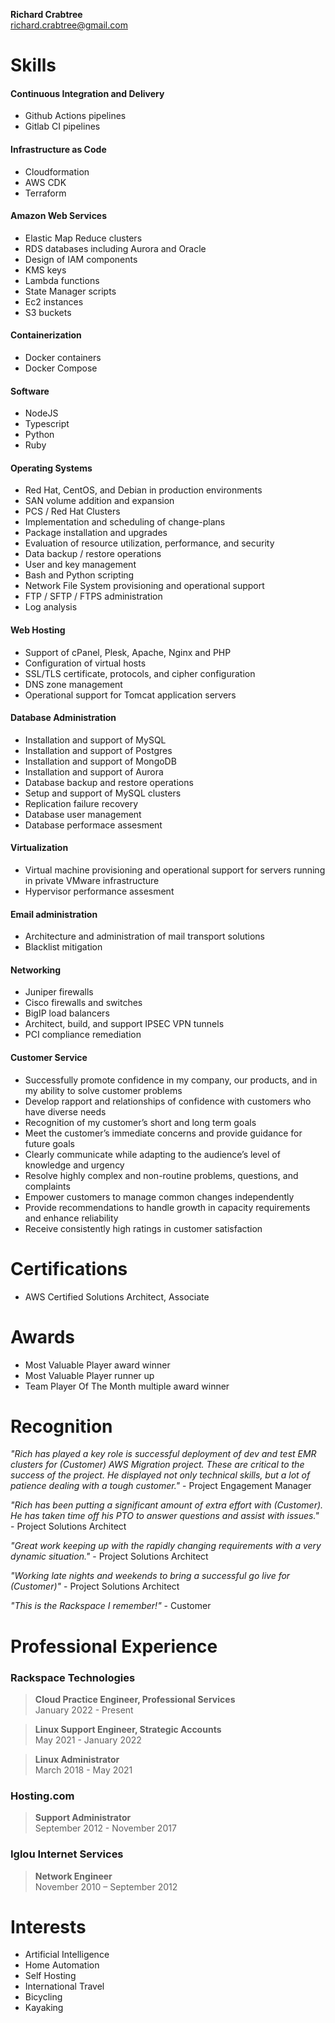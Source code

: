 **Richard Crabtree**  
richard.crabtree@gmail.com  

# Skills

#### Continuous Integration and Delivery
+ Github Actions pipelines
+ Gitlab CI pipelines

#### Infrastructure as Code
+ Cloudformation
+ AWS CDK
+ Terraform

#### Amazon Web Services
+ Elastic Map Reduce clusters
+ RDS databases including Aurora and Oracle
+ Design of IAM components
+ KMS keys
+ Lambda functions
+ State Manager scripts
+ Ec2 instances
+ S3 buckets

#### Containerization
+ Docker containers
+ Docker Compose

#### Software
+ NodeJS
+ Typescript
+ Python
+ Ruby

#### Operating Systems
+ Red Hat, CentOS, and Debian in production environments
+ SAN volume addition and expansion
+ PCS / Red Hat Clusters
+ Implementation and scheduling of change-plans
+ Package installation and upgrades
+ Evaluation of resource utilization, performance, and security
+ Data backup / restore operations 
+ User and key management
+ Bash and Python scripting
+ Network File System provisioning and operational support
+ FTP / SFTP / FTPS administration
+ Log analysis

#### Web Hosting
+ Support of cPanel, Plesk, Apache, Nginx and PHP
+ Configuration of virtual hosts
+ SSL/TLS certificate, protocols, and cipher configuration
+ DNS zone management
+ Operational support for Tomcat application servers

#### Database Administration
+ Installation and support of MySQL
+ Installation and support of Postgres
+ Installation and support of MongoDB
+ Installation and support of Aurora
+ Database backup and restore operations
+ Setup and support of MySQL clusters
+ Replication failure recovery
+ Database user management
+ Database performace assesment

#### Virtualization
+ Virtual machine provisioning and operational support for servers running in private VMware infrastructure
+ Hypervisor performance assesment 

#### Email administration
+ Architecture and administration of mail transport solutions
+ Blacklist mitigation

#### Networking
+ Juniper firewalls
+ Cisco firewalls and switches
+ BigIP load balancers
+ Architect, build, and support IPSEC VPN tunnels
+ PCI compliance remediation

#### Customer Service
+ Successfully promote confidence in my company, our products, and in my ability to solve customer problems
+ Develop rapport and relationships of confidence with customers who have diverse needs
+ Recognition of my customer’s short and long term goals
+ Meet the customer’s immediate concerns and provide guidance for future goals
+ Clearly communicate while adapting to the audience’s level of knowledge and urgency
+ Resolve highly complex and non-routine problems, questions, and complaints 
+ Empower customers to manage common changes independently
+ Provide recommendations to handle growth in capacity requirements and enhance reliability
+ Receive consistently high ratings in customer satisfaction


# Certifications
+ AWS Certified Solutions Architect, Associate


# Awards
+ Most Valuable Player award winner
+ Most Valuable Player runner up
+ Team Player Of The Month multiple award winner


# Recognition
*"Rich has played a key role is successful deployment of dev and test EMR clusters for (Customer) AWS Migration project. These are critical to the success of the project. He displayed not only technical skills, but a lot of patience dealing with a tough customer."* - Project Engagement Manager  

*"Rich has been putting a significant amount of extra effort with (Customer). He has taken time off his PTO to answer questions and assist with issues."* - Project Solutions Architect  

*"Great work keeping up with the rapidly changing requirements with a very dynamic situation."* - Project Solutions Architect  

*"Working late nights and weekends to bring a successful go live for (Customer)"* - Project Solutions Architect  

*"This is the Rackspace I remember!"* - Customer  




# Professional Experience  

### Rackspace Technologies  
> **Cloud Practice Engineer, Professional Services**  
January 2022 - Present
 
> **Linux Support Engineer, Strategic Accounts**  
May 2021 - January 2022

> **Linux Administrator**  
March 2018 - May 2021


### Hosting.com  
> **Support Administrator**  
September 2012 - November 2017 


### Iglou Internet Services  
> **Network Engineer**   
November 2010 – September 2012 

# Interests  
+ Artificial Intelligence
+ Home Automation 
+ Self Hosting
+ International Travel
+ Bicycling
+ Kayaking
